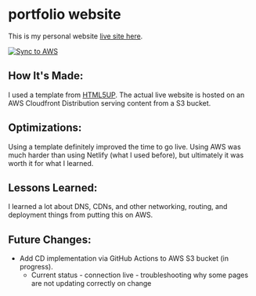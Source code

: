 # portfolio website

This is my personal website [live site here](https://www.justinmemphis.com).

[![Sync to AWS](https://github.com/Justinmemphis/portfolio-website/actions/workflows/s3sync.yml/badge.svg)](https://github.com/Justinmemphis/portfolio-website/actions/workflows/s3sync.yml)

## How It's Made:
I used a template from [HTML5UP](https://www.html5up.net).  The actual live website is hosted on an AWS Cloudfront Distribution serving content from a S3 bucket.

## Optimizations:
Using a template definitely improved the time to go live.  Using AWS was much harder than using Netlify (what I used before), but ultimately it was worth it for what I learned.

## Lessons Learned:
I learned a lot about DNS, CDNs, and other networking, routing, and deployment things from putting this on AWS.

## Future Changes:
- Add CD implementation via GitHub Actions to AWS S3 bucket (in progress).
  - Current status - connection live - troubleshooting why some pages are not updating correctly on change  
